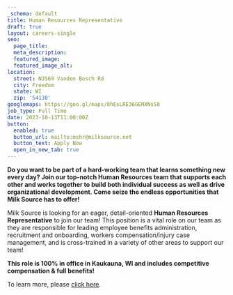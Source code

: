 ```yaml
---
_schema: default
title: Human Resources Representative
draft: true
layout: careers-single
seo:
  page_title:
  meta_description:
  featured_image:
  featured_image_alt:
location:
  street: N3569 Vanden Bosch Rd
  city: Freedom
  state: WI
  zip: '54130'
googlemaps: https://goo.gl/maps/8hEsLRE36GEMXNsS8
job_type: Full Time
date: 2023-10-13T11:00:00Z
button:
  enabled: true
  button_url: mailto:mshr@milksource.net
  button_text: Apply Now
  open_in_new_tab: true
---
```

**Do you want to be part of a hard-working team that learns something new every day? Join our top-notch Human Resources team that supports each other and works together to build both individual success as well as drive organizational development. Come seize the endless opportunities that Milk Source has to offer!**

Milk Source is looking for an eager, detail-oriented&nbsp;**Human Resources Representative**&nbsp;to join our team! This position is a vital role on our team as they are responsible for leading employee benefits administration, recruitment and onboarding, workers compensation/injury case management, and is cross-trained in a variety of other areas to support our team!

**This role is 100% in office in Kaukauna, WI and includes competitive compensation & full benefits!**

To learn more, please <a target="_blank" rel="noopener noreferrer nofollow" href="https://www.indeed.com/job/human-resources-representative-471104b9fe6d5b8b">click here</a>.